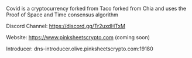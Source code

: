 Covid is a cryptocurrency forked from Taco forked from Chia and uses the Proof of Space and Time consensus algorithm

Discord Channel: https://discord.gg/Tr2uxdHTxM

Website: https://www.pinksheetscrypto.com (coming soon)

Introducer: dns-introducer.olive.pinksheetscrypto.com:19180
